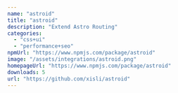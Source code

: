 ```yaml
---
name: "astroid"
title: "astroid"
description: "Extend Astro Routing"
categories:
  - "css+ui"
  - "performance+seo"
npmUrl: "https://www.npmjs.com/package/astroid"
image: "/assets/integrations/astroid.png"
homepageUrl: "https://www.npmjs.com/package/astroid"
downloads: 5
url: "https://github.com/xisli/astroid"
---
```

